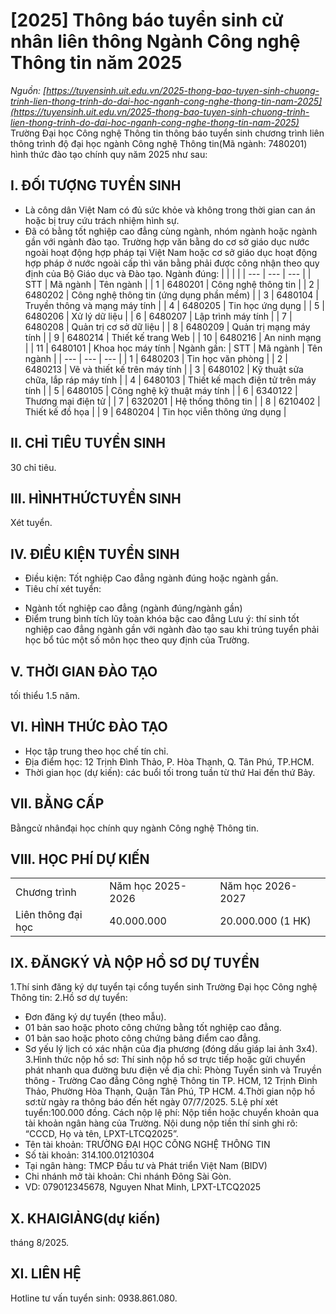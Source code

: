 # [2025] Thông báo tuyển sinh cử nhân liên thông Ngành Công nghệ Thông tin năm 2025
_Nguồn: [https://tuyensinh.uit.edu.vn/2025-thong-bao-tuyen-sinh-chuong-trinh-lien-thong-trinh-do-dai-hoc-nganh-cong-nghe-thong-tin-nam-2025](https://tuyensinh.uit.edu.vn/2025-thong-bao-tuyen-sinh-chuong-trinh-lien-thong-trinh-do-dai-hoc-nganh-cong-nghe-thong-tin-nam-2025)_
Trường Đại học Công nghệ Thông tin thông báo tuyển sinh chương trình liên thông trình độ đại học ngành Công nghệ Thông tin(Mã ngành: 7480201) hình thức đào tạo chính quy năm 2025 như sau:
## I. ĐỐI TƯỢNG TUYỂN SINH
- Là công dân Việt Nam có đủ sức khỏe và không trong thời gian can án hoặc bị truy cứu trách nhiệm hình sự.
- Đã có bằng tốt nghiệp cao đẳng cùng ngành, nhóm ngành hoặc ngành gần với ngành đào tạo. Trường hợp văn bằng do cơ sở giáo dục nước ngoài hoạt động hợp pháp tại Việt Nam hoặc cơ sở giáo dục hoạt động hợp pháp ở nước ngoài cấp thì văn bằng phải được công nhận theo quy định của Bộ Giáo dục và Đào tạo.
Ngành đúng:
|  |  |  |
| --- | --- | --- |
| STT | Mã ngành | Tên ngành |
| 1 | 6480201 | Công nghệ thông tin |
| 2 | 6480202 | Công nghệ thông tin (ứng dụng phần mềm) |
| 3 | 6480104 | Truyền thông và mạng máy tính |
| 4 | 6480205 | Tin học ứng dụng |
| 5 | 6480206 | Xử lý dữ liệu |
| 6 | 6480207 | Lập trình máy tính |
| 7 | 6480208 | Quản trị cơ sở dữ liệu |
| 8 | 6480209 | Quản trị mạng máy tính |
| 9 | 6480214 | Thiết kế trang Web |
| 10 | 6480216 | An ninh mạng |
| 11 | 6480101 | Khoa học máy tính |
Ngành gần:
| STT | Mã ngành | Tên ngành |
| --- | --- | --- |
| 1 | 6480203 | Tin học văn phòng |
| 2 | 6480213 | Vẽ và thiết kế trên máy tính |
| 3 | 6480102 | Kỹ thuật sửa chữa, lắp ráp máy tính |
| 4 | 6480103 | Thiết kế mạch điện tử trên máy tính |
| 5 | 6480105 | Công nghệ kỹ thuật máy tính |
| 6 | 6340122 | Thương mại điện tử |
| 7 | 6320201 | Hệ thống thông tin |
| 8 | 6210402 | Thiết kế đồ họa |
| 9 | 6480204 | Tin học viễn thông ứng dụng |
## II. CHỈ TIÊU TUYỂN SINH
30 chỉ tiêu.
## III. HÌNHTHỨCTUYỂN SINH
Xét tuyển.
## IV. ĐIỀU KIỆN TUYỂN SINH
- Điều kiện: Tốt nghiệp Cao đẳng ngành đúng hoặc ngành gần.
- Tiêu chí xét tuyển:
+ Ngành tốt nghiệp cao đẳng (ngành đúng/ngành gần)
+ Điểm trung bình tích lũy toàn khóa bậc cao đẳng
Lưu ý: thí sinh tốt nghiệp cao đẳng ngành gần với ngành đào tạo sau khi trúng tuyển phải học bổ túc một số môn học theo quy định của Trường.
## V. THỜI GIAN ĐÀO TẠO
tối thiểu 1.5 năm.
## VI. HÌNH THỨC ĐÀO TẠO
- Học tập trung theo học chế tín chỉ.
- Địa điểm học: 12 Trịnh Đình Thảo, P. Hòa Thạnh, Q. Tân Phú, TP.HCM.
- Thời gian học (dự kiến): các buổi tối trong tuần từ thứ Hai đến thứ Bảy.
## VII. BẰNG CẤP
Bằngcử nhânđại học chính quy ngành Công nghệ Thông tin.
## VIII. HỌC PHÍ DỰ KIẾN
|  |  |  |
| --- | --- | --- |
| Chương trình | Năm học  2025-2026 | Năm học  2026-2027 |
| Liên thông đại học | 40.000.000 | 20.000.000 (1 HK) |
## IX. ĐĂNGKÝ VÀ NỘP HỒ SƠ DỰ TUYỂN
1.Thí sinh đăng ký dự tuyển tại cổng tuyển sinh Trường Đại học Công nghệ Thông tin: 
2.Hồ sơ dự tuyển:
- Đơn đăng ký dự tuyển (theo mẫu).
- 01 bản sao hoặc photo công chứng bằng tốt nghiệp cao đẳng.
- 01 bản sao hoặc photo công chứng bảng điểm cao đẳng.
- Sơ yếu lý lịch có xác nhận của địa phương (đóng dấu giáp lai ảnh 3x4).
3.Hình thức nộp hồ sơ:
Thí sinh nộp hồ sơ trực tiếp hoặc gửi chuyển phát nhanh qua đường bưu điện về địa chỉ:
Phòng Tuyển sinh và Truyền thông - Trường Cao đẳng Công nghệ Thông tin TP. HCM, 12 Trịnh Đình Thảo, Phường Hòa Thạnh, Quận Tân Phú, TP HCM.
4.Thời gian nộp hồ sơ:từ ngày ra thông báo đến hết ngày 07/7/2025.
5.Lệ phí xét tuyển:100.000 đồng.
Cách nộp lệ phí: Nộp tiền hoặc chuyển khoản qua tài khoản ngân hàng của Trường. Nội dung nộp tiền thí sinh ghi rõ: “CCCD, Họ và tên, LPXT-LTCQ2025”.
- Tên tài khoản: TRƯỜNG ĐẠI HỌC CÔNG NGHỆ THÔNG TIN
- Số tài khoản: 314.100.01210304
- Tại ngân hàng: TMCP Đầu tư và Phát triển Việt Nam (BIDV)
- Chi nhánh mở tài khoản: Chi nhánh Đông Sài Gòn.
- VD: 079012345678, Nguyen Nhat Minh, LPXT-LTCQ2025
## X. KHAIGIẢNG(dự kiến)
tháng 8/2025.
## XI. LIÊN HỆ
Hotline tư vấn tuyển sinh: 0938.861.080.